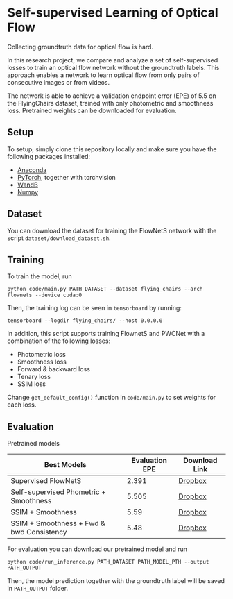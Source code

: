 # Self-supervised Learning of Optical Flow

Collecting groundtruth data for optical flow is hard.

In this research project, we compare and analyze a set of self-supervised losses to train an optical flow network without the groundtruth labels. This approach enables a network to learn optical flow from only pairs of consecutive images or from videos.

The network is able to achieve a validation endpoint error (EPE) of 5.5 on the FlyingChairs dataset, trained with only photometric and smoothness loss. Pretrained weights can be downloaded for evaluation.


## Setup

To setup, simply clone this repository locally and make sure you have the following packages installed:

- [Anaconda](https://www.anaconda.com)
- [PyTorch](https://pytorch.org), together with torchvision
- [WandB](https://www.wandb.com)
- [Numpy](https://numpy.org)

## Dataset

You can download the dataset for training the FlowNetS network with the script `dataset/download_dataset.sh`.

## Training

To train the model, run

    python code/main.py PATH_DATASET --dataset flying_chairs --arch flownets --device cuda:0

Then, the training log can be seen in `tensorboard` by running:

    tensorboard --logdir flying_chairs/ --host 0.0.0.0

In addition, this script supports training FlownetS and PWCNet with a combination of the following losses:

- Photometric loss
- Smoothness loss
- Forward & backward loss
- Tenary loss
- SSIM loss

Change `get_default_config()` function in `code/main.py` to set weights for each loss.

## Evaluation

Pretrained models

| Best Models                               | Evaluation EPE | Download Link                                                                                |
| ----------------------------------------- | -------------- | -------------------------------------------------------------------------------------------- |
| Supervised FlowNetS                       | 2.391          | [Dropbox](https://www.dropbox.com/s/6dt6noqms64wkxp/supervised_flownets_chairs.pth.tar?dl=0) |
| Self-supervised Phometric + Smoothness    | 5.505          | [Dropbox](https://www.dropbox.com/s/w3vvsi8oyx2mt4f/pl_sl_chairs.pth.tar?dl=0)               |
| SSIM + Smoothness                         | 5.59           | [Dropbox]()                                                                                  |
| SSIM + Smoothness + Fwd & bwd Consistency | 5.48           | [Dropbox](https://drive.google.com/uc?id=1SSt5bt6CmrXNjSIEPTjfDKhJmk9-dIxP&export=download)  |

For evaluation you can download our pretrained model and run

    python code/run_inference.py PATH_DATASET PATH_MODEL_PTH --output PATH_OUTPUT

Then, the model prediction together with the groundtruth label will be saved in `PATH_OUTPUT` folder.
